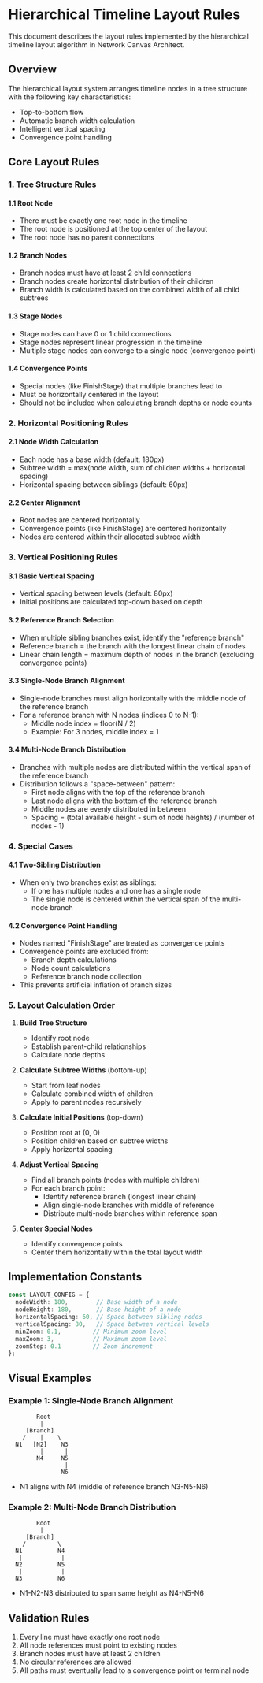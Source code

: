 # Hierarchical Timeline Layout Rules

This document describes the layout rules implemented by the hierarchical timeline layout algorithm in Network Canvas Architect.

## Overview

The hierarchical layout system arranges timeline nodes in a tree structure with the following key characteristics:

- Top-to-bottom flow
- Automatic branch width calculation
- Intelligent vertical spacing
- Convergence point handling

## Core Layout Rules

### 1. Tree Structure Rules

#### 1.1 Root Node

- There must be exactly one root node in the timeline
- The root node is positioned at the top center of the layout
- The root node has no parent connections

#### 1.2 Branch Nodes

- Branch nodes must have at least 2 child connections
- Branch nodes create horizontal distribution of their children
- Branch width is calculated based on the combined width of all child subtrees

#### 1.3 Stage Nodes

- Stage nodes can have 0 or 1 child connections
- Stage nodes represent linear progression in the timeline
- Multiple stage nodes can converge to a single node (convergence point)

#### 1.4 Convergence Points

- Special nodes (like FinishStage) that multiple branches lead to
- Must be horizontally centered in the layout
- Should not be included when calculating branch depths or node counts

### 2. Horizontal Positioning Rules

#### 2.1 Node Width Calculation

- Each node has a base width (default: 180px)
- Subtree width = max(node width, sum of children widths + horizontal spacing)
- Horizontal spacing between siblings (default: 60px)

#### 2.2 Center Alignment

- Root nodes are centered horizontally
- Convergence points (like FinishStage) are centered horizontally
- Nodes are centered within their allocated subtree width

### 3. Vertical Positioning Rules

#### 3.1 Basic Vertical Spacing

- Vertical spacing between levels (default: 80px)
- Initial positions are calculated top-down based on depth

#### 3.2 Reference Branch Selection

- When multiple sibling branches exist, identify the "reference branch"
- Reference branch = the branch with the longest linear chain of nodes
- Linear chain length = maximum depth of nodes in the branch (excluding convergence points)

#### 3.3 Single-Node Branch Alignment

- Single-node branches must align horizontally with the middle node of the reference branch
- For a reference branch with N nodes (indices 0 to N-1):
  - Middle node index = floor(N / 2)
  - Example: For 3 nodes, middle index = 1

#### 3.4 Multi-Node Branch Distribution

- Branches with multiple nodes are distributed within the vertical span of the reference branch
- Distribution follows a "space-between" pattern:
  - First node aligns with the top of the reference branch
  - Last node aligns with the bottom of the reference branch
  - Middle nodes are evenly distributed in between
  - Spacing = (total available height - sum of node heights) / (number of nodes - 1)

### 4. Special Cases

#### 4.1 Two-Sibling Distribution

- When only two branches exist as siblings:
  - If one has multiple nodes and one has a single node
  - The single node is centered within the vertical span of the multi-node branch

#### 4.2 Convergence Point Handling

- Nodes named "FinishStage" are treated as convergence points
- Convergence points are excluded from:
  - Branch depth calculations
  - Node count calculations
  - Reference branch node collection
- This prevents artificial inflation of branch sizes

### 5. Layout Calculation Order

1. **Build Tree Structure**
   - Identify root node
   - Establish parent-child relationships
   - Calculate node depths

2. **Calculate Subtree Widths** (bottom-up)
   - Start from leaf nodes
   - Calculate combined width of children
   - Apply to parent nodes recursively

3. **Calculate Initial Positions** (top-down)
   - Position root at (0, 0)
   - Position children based on subtree widths
   - Apply horizontal spacing

4. **Adjust Vertical Spacing**
   - Find all branch points (nodes with multiple children)
   - For each branch point:
     - Identify reference branch (longest linear chain)
     - Align single-node branches with middle of reference
     - Distribute multi-node branches within reference span

5. **Center Special Nodes**
   - Identify convergence points
   - Center them horizontally within the total layout width

## Implementation Constants

```typescript
const LAYOUT_CONFIG = {
  nodeWidth: 180,        // Base width of a node
  nodeHeight: 180,       // Base height of a node
  horizontalSpacing: 60, // Space between sibling nodes
  verticalSpacing: 80,   // Space between vertical levels
  minZoom: 0.1,         // Minimum zoom level
  maxZoom: 3,           // Maximum zoom level
  zoomStep: 0.1         // Zoom increment
};
```

## Visual Examples

### Example 1: Single-Node Branch Alignment

```
        Root
         |
     [Branch]
    /    |    \
  N1   [N2]    N3
         |      |
        N4     N5
                |
               N6
```

- N1 aligns with N4 (middle of reference branch N3-N5-N6)

### Example 2: Multi-Node Branch Distribution

```
        Root
         |
     [Branch]
    /         \
  N1          N4
   |           |
  N2          N5
   |           |
  N3          N6
```

- N1-N2-N3 distributed to span same height as N4-N5-N6

## Validation Rules

1. Every line must have exactly one root node
2. All node references must point to existing nodes
3. Branch nodes must have at least 2 children
4. No circular references are allowed
5. All paths must eventually lead to a convergence point or terminal node
